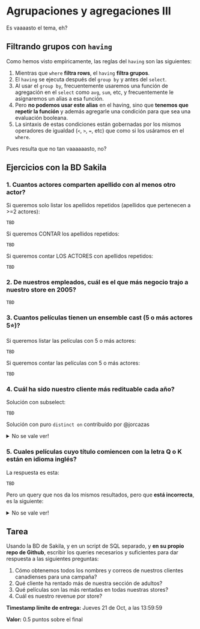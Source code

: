 # Agrupaciones y agregaciones III

Es vaaaasto el tema, eh?

## Filtrando grupos con `having`

Como hemos visto empíricamente, las reglas del `having` son las siguientes:

1. Mientras que `where` **filtra rows**, el `having` **filtra grupos**.
2. El `having` se ejecuta después del `group by` y antes del `select`.
3. Al usar el `group by`, frecuentemente usaremos una función de agregación en el `select` como `avg`, `sum`, etc, y frecuentemente le asignaremos un alias a esa función.
4. Pero **no podemos usar este alias** en el having, sino que **tenemos que repetir la función** y además agregarle una condición para que sea una evaluación booleana.
5. La sintaxis de estas condiciones están gobernadas por los mismos operadores de igualdad (`<`, `>`, `=`, etc) que como si los usáramos en el `where`.

Pues resulta que no tan vaaaaaasto, no?

## Ejercicios con la BD Sakila

### 1. Cuantos actores comparten apellido con al menos otro actor?
Si queremos solo listar los apellidos repetidos (apellidos que pertenecen a >=2 actores):
```
TBD
```

Si queremos CONTAR los apellidos repetidos:
```
TBD
```

Si queremos contar LOS ACTORES con apellidos repetidos:
```
TBD
```
### 2. De nuestros empleados, cuál es el que más negocio trajo a nuestro store en 2005?
```
TBD
```

### 3. Cuantos películas tienen un ensemble cast (5 o más actores 5⭐)?
Si queremos listar las películas con 5 o más actores:
```
TBD
```

Si queremos contar las películas con 5 o más actores:
```
TBD
```
### 4. Cuál ha sido nuestro cliente más redituable cada año?
Solución con subselect:
```
TBD
```

Solución con puro `distinct on` contribuído por @jorcazas

<details>
  <summary>No se vale ver!</summary>

```
select distinct on (payment_year) extract(year from p.payment_date) as payment_year, c.customer_id, sum(p.amount) as sum_amount 
from customer c join payment p using (customer_id) 
group by c.customer_id, payment_year
order by payment_year, sum_amount desc;
```

Por qué SÍ✔️ funciona esto con `distinct on`? Siguiendo la secuencia de ejecución:

1. **`from`**: dataset conjuntando `customer` y `payment`. Tendremos `customer` repetidos por la relación de 1 `customer` VS N `payment`.
2. **`group by`**: armamos grupos de `customer_id` y `payment_year`. Cada par es único. `payment_year` se obtiene con `extract(year from payment_date)`. Dado que tenemos N `payment`, y por tanto, N `payment_year` para 1 `customer`, entonces los grupos tendrán el `customer` repetido y todos los años por separado.
3. **`select`**: seleccionamos el `year` extraído de `payment_date`, el `customer_id`, la suma de los montos de los pagos **por cada grupo dado por `group by`** calculado con `sum(amount)`.
4. **`distinct on`**: desduplicamos `payment_year` y apuntamos al 1er registro que corresponda a cada año desduplicado.
5. **`order by`**: ordenamos **por grupo** de forma descendente, los años y la suma de los pagos dado por `sum_amount`. **ESTO** es lo que garantiza que el 1er registro obtenido **DESPUÉS** de la desduplicación con `distinct on` sea el máximo de fecha y el máximo de pago, pero esto no es global, sino es **por grupo** por la presencia del `group by`.

</details>

### 5. Cuales películas cuyo título comiencen con la letra Q o K están en idioma inglés?
La respuesta es esta:

```
TBD
```


Pero un query que nos da los mismos resultados, pero que **está incorrecta**, es la siguiente:

<details>
  <summary>No se vale ver!</summary>

```
select f.title , l."name" 
from film f join "language" l using (language_id)
where l."name" = 'English'
group by f.title , l."name" 
having f.title like 'Q%' or f.title like 'K%'
```

Por qué esto funciona aunque esté mal⚠️? Sigamos la secuencia de ejecución:

1. **`from`**: obtenemos el dataset uniendo `film` y `language`, el cual tendrá `film.title` repetidos porque 1 `film` puede tener N `language`.
2. **`where`**: filtramos rows y nos quedamos solo los que tengan `language = 'English'`, lo cual implica que **desduplicamos** las películas y nos quedamos con películas únicas, todas en inglés
3. **`group by`**: hacemos grupos tomando el título de la película y el lenguaje, pero dado (2), **cada grupo solo tiene 1 renglón**, porque ya tenemos películas únicas. Esto es incorrecto. Cuando los grupos solo tienen 1 observación, es que están mal armados o que hay que mover esa lógica a otras cláusulas, como `select`.
4. **`having`**: recordemos que `having` filtra grupos, pero como nuestros grupos son **renglones individuales**, entonces actúa como si fuera un `where`.
5. Y por eso el resultado es idéntico.

</details>

## Tarea

Usando la BD de Sakila, y en un script de SQL separado, y **en su propio repo de Github**, escribir los queries necesarios y suficientes para dar respuesta a las siguientes preguntas:

1. Cómo obtenemos todos los nombres y correos de nuestros clientes canadienses para una campaña?
2. Qué cliente ha rentado más de nuestra sección de adultos?
3. Qué películas son las más rentadas en todas nuestras stores?
4. Cuál es nuestro revenue por store?

**Timestamp límite de entrega:** Jueves 21 de Oct, a las 13:59:59

**Valor:** 0.5 puntos sobre el final
